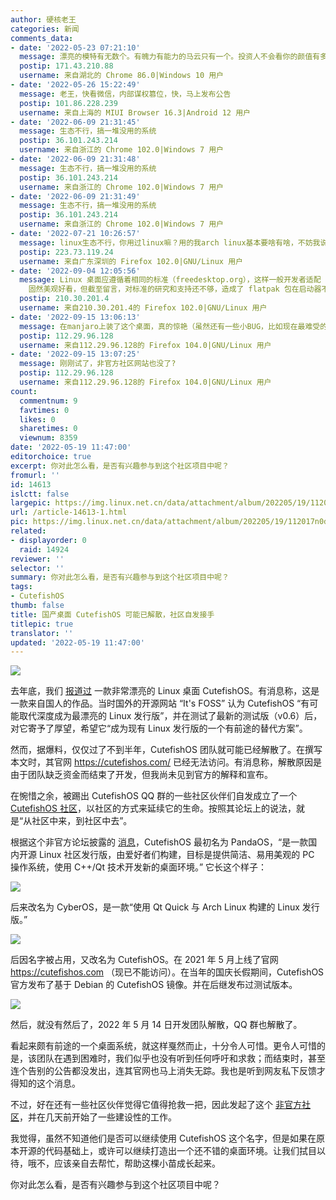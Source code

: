 ```yaml
---
author: 硬核老王
categories: 新闻
comments_data:
- date: '2022-05-23 07:21:10'
  message: 漂亮的模特有无数个。有魄力有能力的马云只有一个。投资人不会看你的颜值有多正义。
  postip: 171.43.210.88
  username: 来自湖北的 Chrome 86.0|Windows 10 用户
- date: '2022-05-26 15:22:49'
  message: 老王，快看微信，内部谋权篡位，快，马上发布公告
  postip: 101.86.228.239
  username: 来自上海的 MIUI Browser 16.3|Android 12 用户
- date: '2022-06-09 21:31:45'
  message: 生态不行，搞一堆没用的系统
  postip: 36.101.243.214
  username: 来自浙江的 Chrome 102.0|Windows 7 用户
- date: '2022-06-09 21:31:48'
  message: 生态不行，搞一堆没用的系统
  postip: 36.101.243.214
  username: 来自浙江的 Chrome 102.0|Windows 7 用户
- date: '2022-06-09 21:31:49'
  message: 生态不行，搞一堆没用的系统
  postip: 36.101.243.214
  username: 来自浙江的 Chrome 102.0|Windows 7 用户
- date: '2022-07-21 10:26:57'
  message: linux生态不行，你用过linux嘛？用的我arch linux基本要啥有啥，不妨我说，win就是个。
  postip: 223.73.119.24
  username: 来自广东深圳的 Firefox 102.0|GNU/Linux 用户
- date: '2022-09-04 12:05:56'
  message: Linux 桌面应遵循着相同的标准（freedesktop.org），这样一般开发者适配 GNOME、KDE 这两种主流桌面即可。CuteFish
    固然美观好看，但截至留言，对标准的研究和支持还不够，造成了 flatpak 包在启动器不显示等 bug。开发质量良莠不齐，才造成了桌面“碎片化”的表象。
  postip: 210.30.201.4
  username: 来自210.30.201.4的 Firefox 102.0|GNU/Linux 用户
- date: '2022-09-15 13:06:13'
  message: 在manjaro上装了这个桌面，真的惊艳（虽然还有一些小BUG，比如现在最难受的是没有快捷键定义），希望社区能把精力放在桌面，软件生态交给发行版，这样也许可以发展更好
  postip: 112.29.96.128
  username: 来自112.29.96.128的 Firefox 104.0|GNU/Linux 用户
- date: '2022-09-15 13:07:25'
  message: 刚刚试了，非官方社区网站也没了?
  postip: 112.29.96.128
  username: 来自112.29.96.128的 Firefox 104.0|GNU/Linux 用户
count:
  commentnum: 9
  favtimes: 0
  likes: 0
  sharetimes: 0
  viewnum: 8359
date: '2022-05-19 11:47:00'
editorchoice: true
excerpt: 你对此怎么看，是否有兴趣参与到这个社区项目中呢？
fromurl: ''
id: 14613
islctt: false
largepic: https://img.linux.net.cn/data/attachment/album/202205/19/112017n0d1x0kxp62hvp2d.jpg
url: /article-14613-1.html
pic: https://img.linux.net.cn/data/attachment/album/202205/19/112017n0d1x0kxp62hvp2d.jpg.thumb.jpg
related:
- displayorder: 0
  raid: 14924
reviewer: ''
selector: ''
summary: 你对此怎么看，是否有兴趣参与到这个社区项目中呢？
tags:
- CutefishOS
thumb: false
title: 国产桌面 CutefishOS 可能已解散，社区自发接手
titlepic: true
translator: ''
updated: '2022-05-19 11:47:00'
---
```


![](/data/attachment/album/202205/19/112017n0d1x0kxp62hvp2d.jpg)


去年底，我们 [报道过](/article-14058-1.html) 一款非常漂亮的 Linux 桌面 CutefishOS。有消息称，这是一款来自国人的作品。当时国外的开源网站 “It's FOSS” 认为 CutefishOS “有可能取代深度成为最漂亮的 Linux 发行版”，并在测试了最新的测试版（v0.6）后，对它寄予了厚望，希望它“成为现有 Linux 发行版的一个有前途的替代方案”。


然而，据爆料，仅仅过了不到半年，CutefishOS 团队就可能已经解散了。在撰写本文时，其官网 <https://cutefishos.com/> 已经无法访问。有消息称，解散原因是由于团队缺乏资金而结束了开发，但我尚未见到官方的解释和宣布。


在惋惜之余，被踢出 CutefishOS QQ 群的一些社区伙伴们自发成立了一个 [CutefishOS 社区](https://community.cutefish.org/)，以社区的方式来延续它的生命。按照其论坛上的说法，就是“从社区中来，到社区中去”。


根据这个非官方论坛披露的 [消息](https://community.cutefish.org/d/7)，CutefishOS 最初名为 PandaOS，“是一款国内开源 Linux 社区发行版，由爱好者们构建，目标是提供简洁、易用美观的 PC 操作系统，使用 C++/Qt 技术开发新的桌面环境。” 它长这个样子：


![](/data/attachment/album/202205/19/111435ygtss5peb4f2wteg.jpg)


后来改名为 CyberOS，是一款“使用 Qt Quick 与 Arch Linux 构建的 Linux 发行版。”


![](/data/attachment/album/202205/19/111547n597y9jrhy9k529k.jpg)


后因名字被占用，又改名为 CutefishOS。在 2021 年 5 月上线了官网 <https://cutefishos.com> （现已不能访问）。在当年的国庆长假期间，CutefishOS 官方发布了基于 Debian 的 CutefishOS 镜像。并在后继发布过测试版本。


![](/data/attachment/album/202205/19/114819v1zbgkacojjc33m9.jpg)


然后，就没有然后了，2022 年 5 月 14 日开发团队解散，QQ 群也解散了。


看起来颇有前途的一个桌面系统，就这样戛然而止，十分令人可惜。更令人可惜的是，该团队在遇到困难时，我们似乎也没有听到任何呼吁和求救；而结束时，甚至连个告别的公告都没发出，连其官网也马上消失无踪。我也是听到网友私下反馈才得知的这个消息。


不过，好在还有一些社区伙伴觉得它值得抢救一把，因此发起了这个 [非官方社区](https://community.cutefish.org/)，并在几天前开始了一些建设性的工作。


我觉得，虽然不知道他们是否可以继续使用 CutefishOS 这个名字，但是如果在原本开源的代码基础上，或许可以继续打造出一个还不错的桌面环境。让我们拭目以待，哦不，应该亲自去帮忙，帮助这棵小苗成长起来。


你对此怎么看，是否有兴趣参与到这个社区项目中呢？